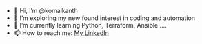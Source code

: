 - 👋 Hi, I’m @komalkanth
- 👀 I’m exploring my new found interest in coding and automation
- 🌱 I’m currently learning Python, Terraform, Ansible ....
- 📫 How to reach me: [My LinkedIn](https://www.linkedin.com/in/komalkanth/)

<!---
komalkanth/komalkanth is a ✨ special ✨ repository because its `README.md` (this file) appears on your GitHub profile.
You can click the Preview link to take a look at your changes.
--->
